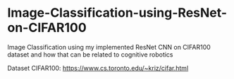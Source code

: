 # Image-Classification-using-ResNet-on-CIFAR100
Image Classification using my implemented ResNet CNN on CIFAR100 dataset and how that can be related to cognitive robotics

Dataset CIFAR100: https://www.cs.toronto.edu/~kriz/cifar.html
